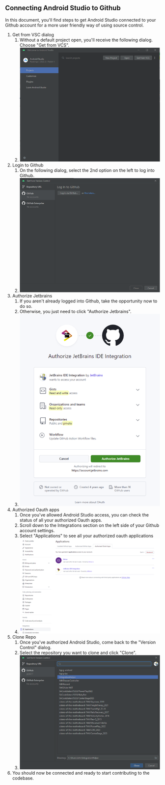 ## Connecting Android Studio to Github

In this document, you'll find steps to get Android Studio connected to your Github account for a more user friendly way of using source control.

1. Get from VSC dialog
   1. Without a default project open, you'll receive the following dialog. Choose "Get from VCS".
   2. ![](b_get_from_vcs.png)
2. Login to Github
   1. On the following dialog, select the 2nd option on the left to log into Github.
   2. ![](d_login_github.png)
3. Authorize Jetbrains
   1. If you aren't already logged into Github, take the opportunity now to do so.
   2. Otherwise, you just need to click "Authorize Jetbrains". 
   3. ![](e_authorize_jetbrains.png)
4. Authorized Oauth apps
   1. Once you've allowed Android Studio access, you can check the status of all your authorized Oauth apps.
   2. Scroll down to the Integrations section on the left side of your Github account settings.
   3. Select "Applications" to see all your authorized oauth applications 
   4. ![](f_oauth_authorized_apps.png)
5. Clone Repo
   1. Once you've authorized Android Studio, come back to the "Version Control" dialog.
   2. Select the repository you want to clone and click "Clone". 
   3. ![](g_clone_repo_oauth.png)
6. You should now be connected and ready to start contributing to the codebase.